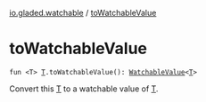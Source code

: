 [io.gladed.watchable](index.md) / [toWatchableValue](./to-watchable-value.md)

# toWatchableValue

`fun <T> `[`T`](to-watchable-value.md#T)`.toWatchableValue(): `[`WatchableValue`](-watchable-value/index.md)`<`[`T`](to-watchable-value.md#T)`>`

Convert this [T](to-watchable-value.md#T) to a watchable value of [T](to-watchable-value.md#T).

